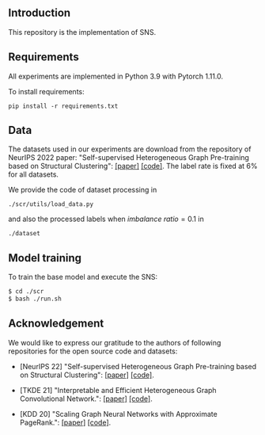 ## Introduction
This repository is the implementation of SNS. 


## Requirements
All experiments are implemented in Python 3.9 with Pytorch 1.11.0.

To install requirements:
```setup
pip install -r requirements.txt
```

## Data

The datasets used in our experiments are download from the repository of NeurIPS 2022 paper: "Self-supervised Heterogeneous Graph Pre-training based on Structural Clustering": [[paper]](https://arxiv.org/abs/2210.10462) [[code]](https://github.com/kepsail/SHGP). The label rate is fixed at 6\% for all datasets.

We provide the code of dataset processing in 
```
./scr/utils/load_data.py
```
and also the processed labels when $imbalance \ ratio=0.1$ in 
```
./dataset
```


## Model training

To train the base model and execute the SNS:

```bash
$ cd ./scr
$ bash ./run.sh
```

## Acknowledgement

We would like to express our gratitude to the authors of following repositories for the open source code and datasets:

* [NeurIPS 22] "Self-supervised Heterogeneous Graph Pre-training based on Structural Clustering": [[paper]](https://arxiv.org/abs/2210.10462) [[code]](https://github.com/kepsail/SHGP).

* [TKDE 21] "Interpretable and Efficient Heterogeneous Graph Convolutional Network.": [[paper]](https://ieeexplore.ieee.org/document/9508875) [[code]](https://github.com/kepsail/ie-HGCN/). 

* [KDD 20] "Scaling Graph Neural Networks with Approximate PageRank.": [[paper]](https://arxiv.org/abs/2007.01570) [[code]](https://github.com/TUM-DAML/pprgo_pytorch). 
